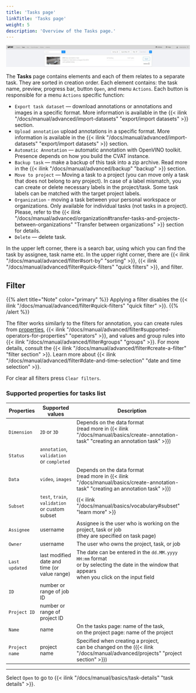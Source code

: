 ```yaml
---
title: 'Tasks page'
linkTitle: 'Tasks page'
weight: 5
description: 'Overview of the Tasks page.'
---
```


![Task page example](/images/image006_detrac.jpg)

The **Tasks** page contains elements and each of them relates to a separate task. They are sorted in creation order.
Each element contains: the task name, preview, progress bar, button `Open`, and menu `Actions`.
Each button is responsible for a menu `Actions` specific function:

- `Export task dataset` — download annotations or annotations and images in a specific format.
  More information is available in the {{< ilink "/docs/manual/advanced/import-datasets" "export/import datasets" >}}
  section.
- `Upload annotation` upload annotations in a specific format.
  More information is available in the {{< ilink "/docs/manual/advanced/import-datasets" "export/import datasets" >}}
  section.
- `Automatic Annotation` — automatic annotation with OpenVINO toolkit.
  Presence depends on how you build the CVAT instance.
- `Backup task` — make a backup of this task into a zip archive.
  Read more in the {{< ilink "/docs/manual/advanced/backup" "backup" >}} section.
- `Move to project` — Moving a task to a project (you can move only a task that does not belong to any project).
  In case of a label mismatch, you can create or delete necessary labels in the project/task.
  Some task labels can be matched with the target project labels.
- `Organization` - moving a task between your personal workspace or organizations.
  Only available for individual tasks (not tasks in a project). Please, refer to the
  {{< ilink
  "/docs/manual/advanced/organization#transfer-tasks-and-projects-between-organizations"
  "Transfer between organizations" >}}
  section for details.
- `Delete` — delete task.

In the upper left corner, there is a search bar, using which you can find the task by assignee, task name etc.
In the upper right corner, there are {{< ilink "/docs/manual/advanced/filter#sort-by" "sorting" >}},
{{< ilink "/docs/manual/advanced/filter#quick-filters" "quick filters" >}}, and filter.

## Filter

{{% alert title="Note" color="primary" %}}
Applying a filter disables the {{< ilink "/docs/manual/advanced/filter#quick-filters" "quick filter" >}}.
{{% /alert %}}

The filter works similarly to the filters for annotation,
you can create rules from [properties](#supported-properties-for-tasks-list),
{{< ilink "/docs/manual/advanced/filter#supported-operators-for-properties" "operators" >}},
and values and group rules into {{< ilink "/docs/manual/advanced/filter#groups" "groups" >}}.
For more details, consult the {{< ilink "/docs/manual/advanced/filter#create-a-filter" "filter section" >}}.
Learn more about {{< ilink "/docs/manual/advanced/filter#date-and-time-selection" "date and time selection" >}}.

For clear all filters press `Clear filters`.

### Supported properties for tasks list

| Properties     | Supported values                             | Description                                 |
| -------------- | -------------------------------------------- | ------------------------------------------- |
| `Dimension`    | `2D` or `3D`                                 | Depends on the data format <br>(read more in {{< ilink "/docs/manual/basics/create-annotation-task" "creating an annotation task" >}}) |
| `Status`       | `annotation`, `validation` or `completed`    |                                             |
| `Data`         | `video`, `images`                            | Depends on the data format <br>(read more in {{< ilink "/docs/manual/basics/create-annotation-task" "creating an annotation task" >}}) |
| `Subset`       | `test`, `train`, `validation` or custom subset | {{< ilink "/docs/manual/basics/vocabulary#subset" "learn more" >}} |
| `Assignee`     | username                                     | Assignee is the user who is working on the project, task or job <br>(they are specified on task page) |
| `Owner`        | username                                     | The user who owns the project, task, or job |
| `Last updated` | last modified date and time (or value range) | The date can be entered in the `dd.MM.yyyy HH:mm` format <br>or by selecting the date in the window that appears <br>when you click on the input field |
| `ID`           | number or range of job ID                    |                                             |
| `Project ID`   | number or range of project ID                |                                             |
| `Name`         | name                                         | On the tasks page: name of the task,<br> on the project page: name of the project |
| `Project name` | project name                                 | Specified when creating a project, <br>can be changed on the ({{< ilink "/docs/manual/advanced/projects" "project section" >}}) |

---

Select `Open` to go to {{< ilink "/docs/manual/basics/task-details" "task details" >}}.
